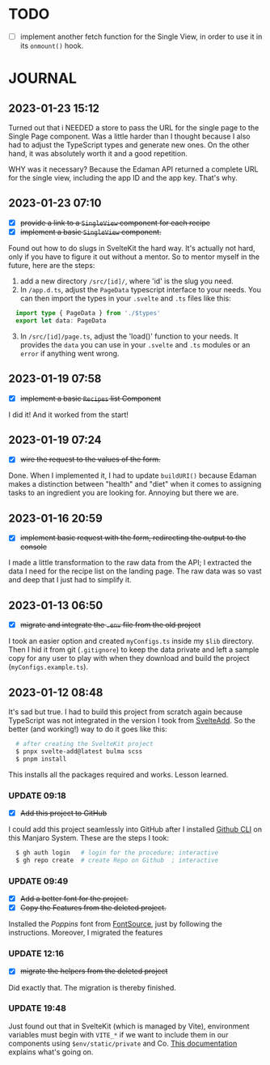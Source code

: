 # TODO
- [ ] implement another fetch function for the Single View,
      in order to use it in its `onmount()` hook.

# JOURNAL

## 2023-01-23 15:12

Turned out that i NEEDED a store to pass the URL for the single page to the
Single Page component. Was a little harder than I thought because I also had to
adjust the TypeScript types and generate new ones. On the other hand, it was
absolutely worth it and a good repetition.

WHY was it necessary? Because the Edaman API returned a complete URL for the
single view, including the app ID and the app key. That's why.

## 2023-01-23 07:10

- [x] ~~provide a link to a `SingleView` component for each recipe~~
- [x] ~~implement a basic `SingleView` component.~~

Found out how to do slugs in SvelteKit the hard way. It's actually not hard,
only if you have to figure it out without a mentor. So to mentor myself in 
the future, here are the steps:

1. add a new directory `/src/[id]/`, where 'id' is the slug you need.
2. In `/app.d.ts`, adjust the `PageData` typescript interface to your needs.
   You can then import the types in your `.svelte` and `.ts` files like this:

```typescript
  import type { PageData } from './$types'
  export let data: PageData
```

3. In `/src/[id]/page.ts`, adjust the 'load()' function to your needs. It provides 
   the `data` you can use in your `.svelte` and `.ts` modules or an `error` if
   anything went wrong.


## 2023-01-19 07:58

- [x] ~~implement a basic `Recipes` list Component~~

I did it! And it worked from the start!

## 2023-01-19 07:24

- [x] ~~wire the request to the values of the form.~~

Done. When I implemented it, I had to update `buildURI()` because Edaman makes
a distinction between "health" and "diet" when it comes to assigning tasks to
an ingredient you are looking for. Annoying but there we are. 

## 2023-01-16 20:59

- [x] ~~implement basic request with the form, redirecting the output to the console~~

I made a little transformation to the raw data from the API; I extracted the 
data I need for the recipe list on the landing page. The raw data was so vast
and deep that I just had to simplify it.


## 2023-01-13 06:50

- [x] ~~migrate and integrate the `.env` file from the old project~~

I took an easier option and created `myConfigs.ts` inside my `$lib` directory.
Then I hid it from git (`.gitignore`) to keep the data private and left a
sample copy for any user to play with when they download and build the project
(`myConfigs.example.ts`).


## 2023-01-12 08:48

It's sad but true. I had to build this project from scratch again because
TypeScript was not integrated in the version I took from 
[SvelteAdd](https://github.com/svelte-add/). So the better (and
working!) way to do it goes like this:

```bash
  # after creating the SvelteKit project
  $ pnpx svelte-add@latest bulma scss
  $ pnpm install
```

This installs all the packages required and works. Lesson learned.

### UPDATE 09:18

- [x] ~~Add this project to GitHub~~

I could add this project seamlessly into GitHub after I
installed
[Github CLI](https://software.manjaro.org/package/github-cli) on this
Manjaro System. These are the steps I took:

```bash
  $ gh auth login   # login for the procedure; interactive
  $ gh repo create  # create Repo on Github  ; interactive
```

### UPDATE 09:49

- [x] ~~Add a better font for the project.~~
- [x] ~~Copy the Features from the deleted project.~~

Installed the _Poppins_ font from
[FontSource](https://fontsource.org/fonts/poppins), just by following
the instructions. Moreover, I migrated the features

### UPDATE 12:16

- [x] ~~migrate the helpers from the deleted project~~

Did exactly that. The migration is thereby finished.

### UPDATE 19:48

Just found out that in SvelteKit (which is managed by Vite), environment
variables must begin with `VITE_*` if we want to include them in our 
components using `$env/static/private` and Co. 
[This documentation](https://vitejs.dev/guide/env-and-mode.html#env-files)
explains what's going on.
